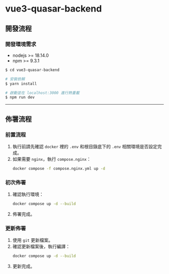 # vue3-quasar-backend 

## 開發流程

### 開發環境需求

- nodejs >= 18.14.0
- npm >= 9.3.1

```bash
$ cd vue3-quasar-backend 

# 安裝依賴
$ yarn install

# 啟動並在 localhost:3000 進行熱重載
$ npm run dev
```

---

## 佈署流程

### 前置流程

1. 執行前請先確認 `docker` 裡的 `.env` 和根目錄底下的 `.env` 相關環境是否設定完成。
2. 如果需要 `nginx`，執行 `compose.nginx`：
   ```bash
   docker compose -f compose.nginx.yml up -d
   ```

### 初次佈署

1. 確認執行環境：

   ```bash
   docker compose up -d --build
   ```

2. 佈署完成。

### 更新佈署

1. 使用 `git` 更新檔案。
2. 確認更新檔案後，執行編譯：
   ```bash
   docker compose up -d --build
   ```
3. 更新完成。